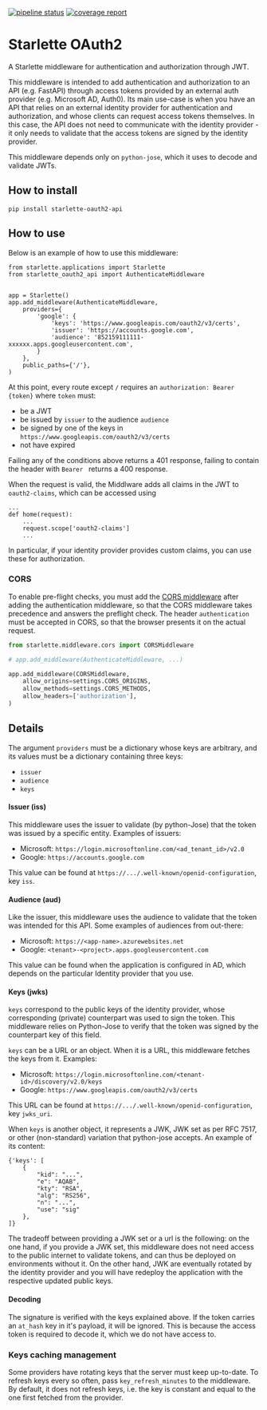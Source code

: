 [![pipeline status](https://gitlab.com/jorgecarleitao/Starlette-oauth2-api/badges/master/pipeline.svg)](https://gitlab.com/jorgecarleitao/Starlette-oauth2-api/commits/master)
[![coverage report](https://gitlab.com/jorgecarleitao/Starlette-oauth2-api/badges/master/coverage.svg)](https://gitlab.com/jorgecarleitao/Starlette-oauth2-api/commits/master)

# Starlette OAuth2

A Starlette middleware for authentication and authorization through JWT.

This middleware is intended to add authentication and authorization to an API (e.g. FastAPI) through access tokens provided by an external auth provider (e.g. Microsoft AD, Auth0).
Its main use-case is when you have an API that relies on an external identity provider for authentication and authorization, and whose clients can request access tokens themselves. In this case, the API does not need to communicate with the identity provider - it only needs to validate that the access tokens are signed by the identity provider.

This middleware depends only on `python-jose`, which it uses to decode and validate JWTs.

## How to install

```
pip install starlette-oauth2-api
```

## How to use

Below is an example of how to use this middleware:

```
from starlette.applications import Starlette
from starlette_oauth2_api import AuthenticateMiddleware


app = Starlette()
app.add_middleware(AuthenticateMiddleware,
    providers={
        'google': {
            'keys': 'https://www.googleapis.com/oauth2/v3/certs',
            'issuer': 'https://accounts.google.com',
            'audience': '852159111111-xxxxxx.apps.googleusercontent.com',
        }
    },
    public_paths={'/'},
)
```

At this point, every route except `/` requires an `authorization: Bearer {token}` where `token` must:

* be a JWT
* be issued by `issuer` to the audience `audience`
* be signed by one of the keys in `https://www.googleapis.com/oauth2/v3/certs`
* not have expired

Failing any of the conditions above returns a 401 response, failing to contain the header with `Bearer ` returns a 400 response.

When the request is valid, the Middlware adds all claims in the JWT to `oauth2-claims`, which can be accessed using

```
...
def home(request):
    ...
    request.scope['oauth2-claims']
    ...
```

In particular, if your identity provider provides custom claims, you can use these for authorization.

### CORS

To enable pre-flight checks, you must add the [CORS middleware](https://www.starlette.io/middleware/#cors-preflight-requests) after adding the authentication middleware, so that the CORS middleware takes precedence and answers the preflight check. The header `authentication` must be accepted in CORS, so that the browser presents it on the actual request.

```python
from starlette.middleware.cors import CORSMiddleware

# app.add_middleware(AuthenticateMiddleware, ...)

app.add_middleware(CORSMiddleware,
    allow_origins=settings.CORS_ORIGINS,
    allow_methods=settings.CORS_METHODS,
    allow_headers=['authorization'],
)
```

## Details

The argument `providers` must be a dictionary whose keys are arbitrary, and its values must be a dictionary containing three keys:

* `issuer`
* `audience`
* `keys`

#### Issuer (iss)

This middleware uses the issuer to validate (by python-Jose) that the token was issued by a specific entity. Examples of issuers:

* Microsoft: `https://login.microsoftonline.com/<ad_tenant_id>/v2.0`
* Google: `https://accounts.google.com`

This value can be found at `https://.../.well-known/openid-configuration`, key `iss`.

#### Audience (aud)

Like the issuer, this middleware uses the audience to validate that the token was intended for this API.
Some examples of audiences from out-there:

* Microsoft: `https://<app-name>.azurewebsites.net`
* Google: `<tenant>-<project>.apps.googleusercontent.com`

This value can be found when the application is configured in AD, which depends on the particular Identity
provider that you use.

#### Keys (jwks)

`keys` correspond to the public keys of the identity provider, whose corresponding (private) counterpart was used to sign the token. This middleware relies on Python-Jose to verify that the token was signed by the counterpart key of this field.

`keys` can be a URL or an object. When it is a URL, this middleware fetches the keys from it. Examples:

* Microsoft: `https://login.microsoftonline.com/<tenant-id>/discovery/v2.0/keys`
* Google: `https://www.googleapis.com/oauth2/v3/certs`

This URL can be found at `https://.../.well-known/openid-configuration`, key `jwks_uri`.

When `keys` is another object, it represents a JWK, JWK set as per RFC 7517, or other (non-standard) variation that python-jose accepts. An example of its content:

```
{'keys': [
    {
        "kid": "...",
        "e": "AQAB",
        "kty": "RSA",
        "alg": "RS256",
        "n": "...",
        "use": "sig"
    },
]}
```

The tradeoff between providing a JWK set or a url is the following: on the one hand, if you provide a JWK set, this middleware does not need access to the public internet to validate tokens, and can thus be deployed on environments without it. On the other hand, JWK are eventually rotated by the
identity provider and you will have redeploy the application with the respective updated public keys.

#### Decoding

The signature is verified with the keys explained above. If the token carries an `at_hash` key in it's payload, it will be ignored. This is because the access token is required to decode it, which we do not have access to.

### Keys caching management

Some providers have rotating keys that the server must keep up-to-date. To refresh keys every so often, pass `key_refresh_minutes` to the middleware. By default, it does not refresh keys, i.e. the key is constant and equal to the one first fetched from the provider.
